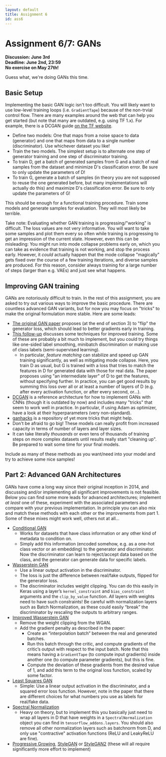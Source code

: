 ```yaml
---
layout: default
title: Assignment 6
id: ass6
---
```



# Assignment 6/7: GANs
**Discussion: June 3rd**  
**Deadline: June 2nd, 23:59**  
**No exercise on May 27th!**

Guess what, we're doing GANs this time.


## Basic Setup

Implementing the basic GAN logic isn't too difficult. You will likely want to
use low-level training loops (i.e. `GradientTape`) because of the non-trvial
control flow. There are many examples around the web that can help you get
started (but note that many are outdated, e.g. using TF 1.x).
For example, there is a DCGAN guide
[on the TF website](https://www.tensorflow.org/tutorials/generative/dcgan).
- Define two models: One that maps from a noise space to data (generator) and
one that maps from data to a single number (discriminator). Use whichever dataset
you like!
- Train the two models. The simplest setup is to alternate one step of generator
training and one step of discriminator training.
- To train D, get a batch of generated samples from G and a batch of real samples
from the dataset and minimize D's classification error. Be sure to only
update the parameters of D!
- To train G, generate a batch of samples (in theory you are not supposed to
  reuse the one generated before, but many implementations will actually do this)
and maximize D's classification error. Be sure to only update the parameters of
G!

This should be enough for a functional training procedure. Train some models and
generate samples for evaluation. They will most likely be terrible.

Take note: Evaluating whether GAN training is progressing/"working" is 
difficult. The loss values are not very informative. You will want
to take some samples and plot them every so often while training is progressing
to get an impression of the current state. However, even this can be misleading:
You might run into mode collapse problems early on, which you can take as
evidence that training is not working, and stop the process early. However, it
_could_ actually happen that the mode collapse "magically" gets fixed over the
course of a few training iterations, and diverse samples are produced. For this
reason, consider always training for a large number of steps (larger than e.g.
VAEs) and just see what happens.


## Improving GAN training

GANs are notoriously difficult to train. In the rest of this assignment, you are
asked to try out various ways to improve the basic procedure. There are countless
advanced GAN variants, but for now you may focus on "tricks" to make the original
formulation more stable. Here are some leads:
- [The original GAN paper](https://papers.nips.cc/paper/5423-generative-adversarial-nets.pdf)
proposes (at the end of section 3) to "flip" the generator loss, which should
lead to better gradients early in training.
- [This follow-up](https://arxiv.org/pdf/1606.03498.pdf) discusses some techniques
for improved training. Some of these are probably a bit much to implement, but
you could try things like one-sided label smoothing, minibatch discrimination or
 making use of class labels (semi-supervised learning).
  - In particular, _feature matching_ can stabilize and speed up GAN training
    significantly, as well as mitigating mode collapse. Here, you train D as usual,
    but G is trained with a loss that tries to match the features in D for generated
    data with those for real data. The paper proposes using "an intermediate layer"
    of D to get the features, without specifying further. In practice, you can
    get good results by summing this loss over all or at least a number of layers
    of D (e.g. after every activation function, or after every second, or...).
- [DCGAN](https://arxiv.org/pdf/1511.06434.pdf) is a reference architecture for
how to implement GANs with CNNs (though it is outdated by now)
  and includes many "tricks" that seem to work well
in practice. In particular, if using Adam as optimizer, have a look at their
hyperparameters (very non-standard).
- [ganhacks](https://github.com/soumith/ganhacks) is a repository of yet more
tricks that might help.
- Don't be afraid to go big! These models can really profit from increased capacity
in terms of number of layers and layer sizes.
- It can take literally _thousands_ or even tens of thousands of training steps 
on more complex datasets until results really start "cleaning up". Be prepared to
  wait some time for your final models.

Include as many of these methods as you want/need into your model and try to
achieve some nice samples!


## Part 2: Advanced GAN Architectures

GANs have come a long way since their original inception in 2014, and discussing
and/or implementing all significant improvements is not feasible. Below you can
find some more leads for advanced architectures; implement _at least_ one of these, 
experiment with the associated parameters and compare with your previous implementation.
In principle you can also mix and match these methods with each other or the
improvements from part 1. Some of these mixes might work well, others not at all...

- [Conditional GAN](https://arxiv.org/pdf/1411.1784.pdf)
  - Works for datasets that have class information or any other kind of metadata
  to condition on.
  - Simply add this information (encoded somehow, e.g. as a one-hot class vector
    or an embedding) to the generator and discriminator. Now the discriminator can
    learn to reject/accept data based on the class, and the generator can generate
    data for specific labels.
- [Wasserstein GAN](https://arxiv.org/pdf/1701.07875.pdf)
  - Use a linear output activation in the discriminator.
  - The loss is just the difference between real/fake outputs, 
    flipped for the generator loss.
  - The discriminator includes weight clipping. 
    You can do this easily in Keras using a layer’s `kernel_constraint` and 
    `bias_constraint` arguments and the `clip_by_value` function. 
    _All_ layers with weights need to have such constraints! 
    Be careful with normalization layers such as Batch Normalization, as these 
    could easily “break” the discriminator by rescaling the outputs to arbitrary ranges.
- [Improved Wasserstein GAN](https://arxiv.org/pdf/1704.00028.pdf)
  - Remove the weight clipping from the WGAN.
  - Add the gradient penalty as described in the paper:
    - Create an “interpolation batch” between the real and generated batches.
    - Run this batch through the critic, and compute gradients of the critic’s 
      output with respect to the input batch. 
      Note that this means having a `GradientTape` (to compute input gradients) 
      inside another one (to compute parameter gradients), but this is fine.
    - Compute the deviation of these gradients from the desired value of 1, and 
      add this term to the original loss function, scaled by some factor.  
- [Least Squares GAN](https://arxiv.org/pdf/1611.04076.pdf)
  - Simple: Use a linear output activation in the discriminator, and a squared
  error loss function. However, note in the paper that there are different choices
    for what numbers you use as labels for real/fake data.
- [Spectral Normalization](https://arxiv.org/pdf/1802.05957.pdf)
  - Heavy on theory, but to implement this you basically just need to wrap all
  layers in D that have weights in a `SpectralNormalization` object you can find
    in `tensorflow_addons.layers`. You should also remove all other normalization
    layers such as batchnorm from D, and only use "contractive" activation
    functions (ReLU and LeakyReLU are fine).
- [Progressive Growing](https://arxiv.org/abs/1710.10196),
  [StyleGAN](https://arxiv.org/abs/1812.04948) or 
  [StyleGAN2](https://arxiv.org/abs/1912.04958) (these will all require 
  significantly more effort to implement)
